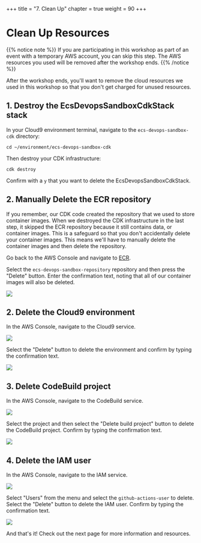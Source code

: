 +++
title = "7. Clean Up"
chapter = true
weight = 90
+++

# Clean Up Resources

{{% notice note %}}
If you are participating in this workshop as part of an event with a temporary AWS account, you can skip this step. The AWS resources you used will be removed after the workshop ends.
{{% /notice %}}

After the workshop ends, you'll want to remove the cloud resources we used in this workshop so that you don't get charged for unused resources.

## 1. Destroy the EcsDevopsSandboxCdkStack stack

In your Cloud9 environment terminal, navigate to the `ecs-devops-sandbox-cdk` directory:

```
cd ~/environment/ecs-devops-sandbox-cdk
```

Then destroy your CDK infrastructure:

```
cdk destroy
```

Confirm with a `y` that you want to delete the EcsDevopsSandboxCdkStack.

## 2. Manually Delete the ECR repository

If you remember, our CDK code created the repository that we used to store container images. When we destroyed the CDK infrastructure in the last step, it skipped the ECR repository because it still contains data, or container images. This is a safeguard so that you don't accidentally delete your container images. This means we'll have to manually delete the container images and then delete the repository.

Go back to the AWS Console and navigate to [ECR](https://console.aws.amazon.com/ecr/repositories?region=us-east-1).

Select the `ecs-devops-sandbox-repository` repository and then press the "Delete" button. Enter the confirmation text, noting that all of our container images will also be deleted. 

![](/images/ecr-delete-repository.png)

## 2. Delete the Cloud9 environment

In the AWS Console, navigate to the Cloud9 service.

![](/images/nav-cloud9.png)

Select the "Delete" button to delete the environment and confirm by typing the confirmation text.

![](/images/delete-cloud9.png)

## 3. Delete CodeBuild project

In the AWS Console, navigate to the CodeBuild service.

![](/images/nav-codebuild.png)

Select the project and then select the "Delete build project" button to delete the CodeBuild project. Confirm by typing the confirmation text.

![](/images/delete-codebuild.png)

## 4. Delete the IAM user

In the AWS Console, navigate to the IAM service.

![](/images/nav-iam.png)


Select "Users" from the menu and select the `github-actions-user` to delete. Select the "Delete" button to delete the IAM user. Confirm by typing the confirmation text.

![](/images/delete-iam-user.png)

And that's it! Check out the next page for more information and resources.